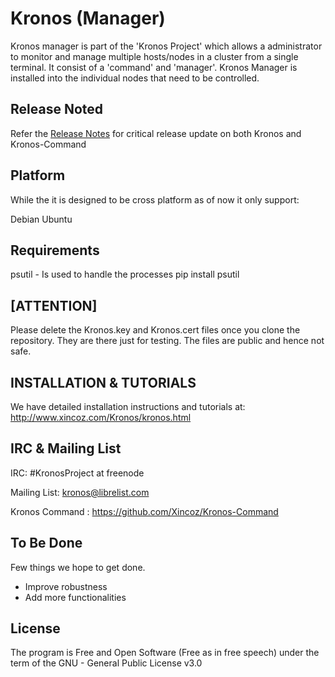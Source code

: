 Kronos (Manager)
================

Kronos manager is part of the 'Kronos Project' which allows a administrator to monitor and manage multiple hosts/nodes in a cluster from a single terminal. It consist of a 'command' and 'manager'. Kronos Manager is installed into the individual nodes that need to be controlled.


Release Noted
-------------
Refer the [Release Notes](Release.md) for critical release update on both Kronos and Kronos-Command


Platform
------------
While the it is designed to be cross platform as of now it only support:

Debian
Ubuntu


Requirements
-------------
psutil - Is used to handle the processes
    pip install psutil

[ATTENTION]
------------
Please delete the Kronos.key and Kronos.cert files once you clone the repository. They are there just for testing. The files are public and hence not safe. 

INSTALLATION & TUTORIALS
-------------------------
We have detailed installation instructions and tutorials at:
<http://www.xincoz.com/Kronos/kronos.html>



IRC & Mailing List
------------------
IRC: #KronosProject at freenode

Mailing List: kronos@librelist.com 

Kronos Command : <https://github.com/Xincoz/Kronos-Command>



To Be Done
-----------
Few things we hope to get done.
* Improve robustness
* Add more functionalities 



License
---------------
The program is Free and Open Software (Free as in free speech) under the term of the GNU - General Public License v3.0


